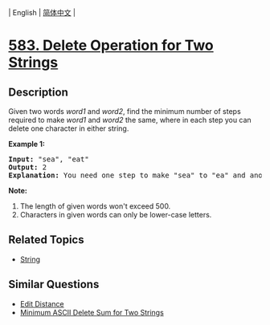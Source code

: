 
| English | [简体中文](README.md) |

# [583. Delete Operation for Two Strings](https://leetcode-cn.com/problems/delete-operation-for-two-strings/)

## Description

<p>
Given two words <i>word1</i> and <i>word2</i>, find the minimum number of steps required to make <i>word1</i> and <i>word2</i> the same, where in each step you can delete one character in either string.
</p>

<p><b>Example 1:</b><br />
<pre>
<b>Input:</b> "sea", "eat"
<b>Output:</b> 2
<b>Explanation:</b> You need one step to make "sea" to "ea" and another step to make "eat" to "ea".
</pre>
</p>

<p><b>Note:</b><br>
<ol>
<li>The length of given words won't exceed 500.</li>
<li>Characters in given words can only be lower-case letters.</li>
</ol>
</p>

## Related Topics

- [String](https://leetcode-cn.com/tag/string)

## Similar Questions

- [Edit Distance](../edit-distance/README_EN.md)
- [Minimum ASCII Delete Sum for Two Strings](../minimum-ascii-delete-sum-for-two-strings/README_EN.md)

